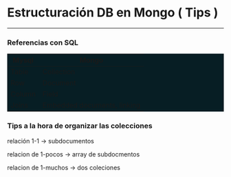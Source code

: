 <h1>Estructuración DB en Mongo ( Tips )</h1>

---------



<h3>Referencias con SQL</h3>

<table style="background:#071e24">
    <thead>
    	<tr>
        	<th>Mysql</th>
           <th>Mongo</th>
        </tr>
    </thead>
    <tbody>
    	<tr>
        	<td>Table</td>
            <td>Collection</td>
        </tr>
        <tr>
        	<td>Row</td>
            <td>Document</td>
        </tr>
        <tr>
        	<td>Column</td>
            <td>Field</td>
        </tr>
        <tr>
        	<td>Joins</td>
            <td>Embedded documents, linking</td>
        </tr>
    </tbody>
</table>



<h3>Tips a la hora de organizar las colecciones</h3>

relación 1-1 -> subdocumentos

relacion de 1-pocos -> array de subdocmentos

relacion de 1-muchos -> dos coleciones